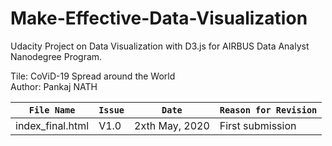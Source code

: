 # Make-Effective-Data-Visualization

Udacity Project on Data Visualization with D3.js for AIRBUS Data Analyst Nanodegree Program.

Tile: CoViD-19 Spread around the World  
Author: Pankaj NATH

`File Name`|`Issue`|`Date`|`Reason for Revision`
-----------|-------|------|---------------------
index_final.html|V1.0|2xth May, 2020|First submission
